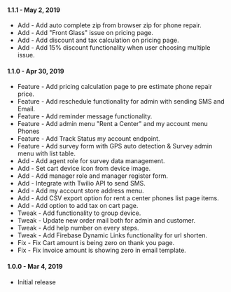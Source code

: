 #### 1.1.1 - May 2, 2019
* Add - Add auto complete zip from browser zip for phone repair.
* Add - Add "Front Glass" issue on pricing page.
* Add - Add discount and tax calculation on pricing page.
* Add - Add 15% discount functionality when user choosing multiple issue.

#### 1.1.0 - Apr 30, 2019
* Feature - Add pricing calculation page to pre estimate phone repair price.
* Feature - Add reschedule functionality for admin with sending SMS and Email.
* Feature - Add reminder message functionality.
* Feature - Add admin menu "Rent a Center" and my account menu Phones
* Feature - Add Track Status my account endpoint.
* Feature - Add survey form with GPS auto detection & Survey admin menu with list table.
* Add - Add agent role for survey data management.
* Add - Set cart device icon from device image.
* Add - Add manager role and manager register form.
* Add - Integrate with Twilio API to send SMS.
* Add - Add my account store address menu.
* Add - Add CSV export option for rent a center phones list page items.
* Add - Add option to add tax on cart page.
* Tweak - Add functionality to group device.
* Tweak - Update new order mail both for admin and customer.
* Tweak - Add help number on every steps.
* Tweak - Add Firebase Dynamic Links functionality for url shorten.
* Fix - Fix Cart amount is being zero on thank you page.
* Fix - Fix invoice amount is showing zero in email template.

#### 1.0.0 - Mar 4, 2019
* Initial release
